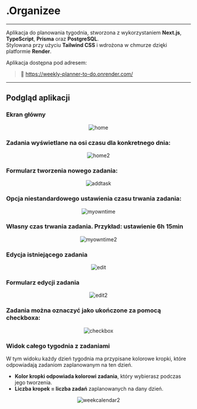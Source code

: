 # .Organizee

---

Aplikacja do planowania tygodnia, stworzona z wykorzystaniem **Next.js**, **TypeScript**, **Prisma** oraz **PostgreSQL**.  
Stylowana przy użyciu **Tailwind CSS** i wdrożona w chmurze dzięki platformie **Render**.


Aplikacja dostępna pod adresem:

> 🔗 https://weekly-planner-to-do.onrender.com/

---

## Podgląd aplikacji



### Ekran główny
<p align="center">
  <img src="./screenshots/home.png" alt="home" />
</p>

### Zadania wyświetlane na osi czasu dla konkretnego dnia:  
<p align="center">
  <img src="./screenshots/home2.png" alt="home2" />
</p>

### Formularz tworzenia nowego zadania:  
<p align="center">
  <img src="./screenshots/addtask.png" alt="addtask" />
</p>

### Opcja niestandardowego ustawienia czasu trwania zadania:  
<p align="center">
  <img src="./screenshots/myowntime.png" alt="myowntime" />
</p>

### Własny czas trwania zadania. Przykład: ustawienie 6h 15min
<p align="center">
  <img src="./screenshots/myowntime2.png" alt="myowntime2" />
</p>

### Edycja istniejącego zadania
<p align="center">
  <img src="./screenshots/edit.png" alt="edit" />
</p>

### Formularz edycji zadania
<p align="center">
  <img src="./screenshots/edit2.png" alt="edit2" />
</p>

### Zadania można oznaczyć jako ukończone za pomocą checkboxa:  
<p align="center">
  <img src="./screenshots/checkbox.png" alt="checkbox" />
</p>

### Widok całego tygodnia z zadaniami

W tym widoku każdy dzień tygodnia ma przypisane kolorowe kropki, które odpowiadają zadaniom zaplanowanym na ten dzień.  
- **Kolor kropki odpowiada kolorowi zadania**, który wybierasz podczas jego tworzenia.  
- **Liczba kropek = liczba zadań** zaplanowanych na dany dzień.

<p align="center">
  <img src="./screenshots/weekcalendar2.png" alt="weekcalendar2" />
</p>

